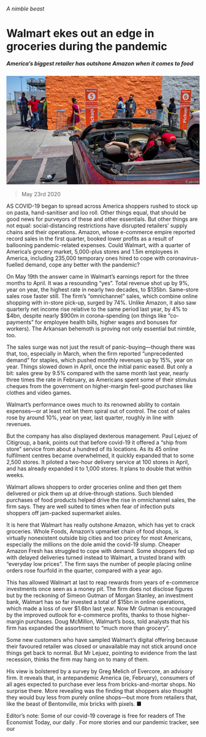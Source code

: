 ###### A nimble beast

# Walmart ekes out an edge in groceries during the pandemic 

##### America’s biggest retailer has outshone Amazon when it comes to food 

![image](images/20200523_WBP002_0.jpg) 

> May 23rd 2020 

AS COVID-19 began to spread across America shoppers rushed to stock up on pasta, hand-sanitiser and loo roll. Other things equal, that should be good news for purveyors of these and other essentials. But other things are not equal: social-distancing restrictions have disrupted retailers’ supply chains and their operations. Amazon, whose e-commerce empire reported record sales in the first quarter, booked lower profits as a result of ballooning pandemic-related expenses. Could Walmart, with a quarter of America’s grocery market, 5,000-plus stores and 1.5m employees in America, including 235,000 temporary ones hired to cope with coronavirus-fuelled demand, cope any better with the pandemic?

On May 19th the answer came in Walmart’s earnings report for the three months to April. It was a resounding “yes”. Total revenue shot up by 9%, year on year, the highest rate in nearly two decades, to $135bn. Same-store sales rose faster still. The firm’s “omnichannel” sales, which combine online shopping with in-store pick-up, surged by 74%. Unlike Amazon, it also saw quarterly net income rise relative to the same period last year, by 4% to $4bn, despite nearly $900m in corona-spending (on things like “co-payments” for employee health bills, higher wages and bonuses for workers). The Arkansan behemoth is proving not only essential but nimble, too. 


The sales surge was not just the result of panic-buying—though there was that, too, especially in March, when the firm reported “unprecedented demand” for staples, which pushed monthly revenues up by 15%, year on year. Things slowed down in April, once the initial panic eased. But only a bit: sales grew by 9.5% compared with the same month last year, nearly three times the rate in February, as Americans spent some of their stimulus cheques from the government on higher-margin feel-good purchases like clothes and video games. 

Walmart’s performance owes much to its renowned ability to contain expenses—or at least not let them spiral out of control. The cost of sales rose by around 10%, year on year, last quarter, roughly in line with revenues.

But the company has also displayed dexterous management. Paul Lejuez of Citigroup, a bank, points out that before covid-19 it offered a “ship from store” service from about a hundred of its locations. As its 45 online fulfilment centres became overwhelmed, it quickly expanded that to some 2,500 stores. It piloted a two-hour delivery service at 100 stores in April, and has already expanded it to 1,000 stores. It plans to double that within weeks.

Walmart allows shoppers to order groceries online and then get them delivered or pick them up at drive-through stations. Such blended purchases of food products helped drive the rise in omnichannel sales, the firm says. They are well suited to times when fear of infection puts shoppers off jam-packed supermarket aisles.

It is here that Walmart has really outshone Amazon, which has yet to crack groceries. Whole Foods, Amazon’s upmarket chain of food shops, is virtually nonexistent outside big cities and too pricey for most Americans, especially the millions on the dole amid the covid-19 slump. Cheaper Amazon Fresh has struggled to cope with demand. Some shoppers fed up with delayed deliveries turned instead to Walmart, a trusted brand with “everyday low prices”. The firm says the number of people placing online orders rose fourfold in the quarter, compared with a year ago.

This has allowed Walmart at last to reap rewards from years of e-commerce investments once seen as a money pit. The firm does not disclose figures but by the reckoning of Simeon Gutman of Morgan Stanley, an investment bank, Walmart has so far invested a total of $15bn in online operations, which made a loss of over $1.6bn last year. Now Mr Gutman is encouraged by the improved outlook for e-commerce profits, thanks to those higher-margin purchases. Doug McMillon, Walmart’s boss, told analysts that his firm has expanded the assortment to “much more than grocery”.

Some new customers who have sampled Walmart’s digital offering because their favoured retailer was closed or unavailable may not stick around once things get back to normal. But Mr Lejuez, pointing to evidence from the last recession, thinks the firm may hang on to many of them.

His view is bolstered by a survey by Greg Melich of Evercore, an advisory firm. It reveals that, in antepandemic America (ie, February), consumers of all ages expected to purchase ever less from bricks-and-mortar shops. No surprise there. More revealing was the finding that shoppers also thought they would buy less from purely online shops—but more from retailers that, like the beast of Bentonville, mix bricks with pixels. ■

Editor’s note: Some of our covid-19 coverage is free for readers of The Economist Today, our daily . For more stories and our pandemic tracker, see our 

